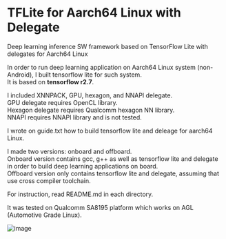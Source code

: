 # TFLite for Aarch64 Linux with Delegate
Deep learning inference SW framework based on TensorFlow Lite with delegates for Aarch64 Linux  

In order to run deep learning application on Aarch64 Linux system (non-Android), I built tensorflow lite for such system.  
It is based on **tensorflow r2.7**.  

I included XNNPACK, GPU, hexagon, and NNAPI delegate.  
GPU delegate requires OpenCL library.  
Hexagon delegate requires Qualcomm hexagon NN library.  
NNAPI requires NNAPI library and is not tested.  

I wrote on guide.txt how to build tensorflow lite and deleage for aarch64 Linux. 

I made two versions: onboard and offboard.  
Onboard version contains gcc, g++ as well as tensorflow lite and delegate in order to build deep learning applications on board.  
Offboard version only contains tensorflow lite and delegate, assuming that use cross compiler toolchain.  

For instruction, read README.md in each directory.  

It was tested on Qualcomm SA8195 platform which works on AGL (Automotive Grade Linux).  

![image](https://user-images.githubusercontent.com/28533445/141428765-0113020a-b45f-4076-ba02-c75a23fc48b7.png)
